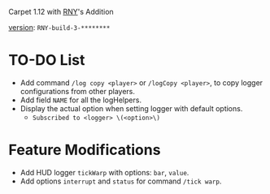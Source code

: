 Carpet 1.12 with [RNY](https://github.com/Rainyaphthyl)'s Addition

[version](src/carpet/CarpetSettings.java): `RNY-build-3-********`

# TO-DO List

- Add command `/log copy <player>` or `/logCopy <player>`, to copy logger configurations from other players.
- Add field `NAME` for all the logHelpers.
- Display the actual option when setting logger with default options.
    - `Subscribed to <logger> \(<option>\)`

# Feature Modifications

- Add HUD logger `tickWarp` with options: `bar`, `value`.
- Add options `interrupt` and `status` for command `/tick warp`.
